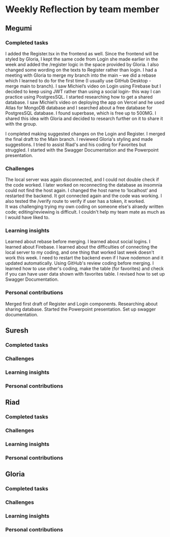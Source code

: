 # Weekly Reflection by team member

## Megumi

### Completed tasks
I added the Register.tsx in the frontend as well.
Since the frontend will be styled by Gloria, I kept the same code from Login she made earlier in the week and added the /register logic in the space provided by Gloria. I also changed some wording on the texts to Register rather than login.
I had a meeting with Gloria to merge my branch into the main – we did a rebase which I learned to do for the first time (I usually use GitHub Desktop - merge main to branch). I saw Michiel’s video on Login using Firebase but I decided to keep using JWT rather than using a social login- this way I can practice using PostgresSQL. 
I started researching how to get a shared database. I saw Michiel’s video on deploying the app on Vercel and he used Atlas for MongoDB database and I searched about a free database for PostgresSQL database. I found superbase, which is free up to 500MG. I shared this idea with Gloria and decided to research further on it to share it with the group. 

I completed making suggested changes on the Login and Register. I merged the final draft to the Main branch. I reviewed Gloria's styling and made suggestions. I tried to assist Riad's and his coding for Favorites but struggled. I started with the Swagger Documentation and the Powerpoint presentation. 
### Challenges
The local server was again disconnected, and I could not double check if the code worked. I later worked on reconnecting the database as insomnia could not find the host again. I changed the host name to ‘localhost’ and restarted the backend. It got connected again and the code was working. I also tested the /verify route to verify if user has a token, it worked.  
It was challenging trying my own coding on someone else's alraedy written code; editing/reviewing is difficult. I couldn't help my team mate as much as I would have liked to. 
### Learning insights
Learned about rebase before merging. 
I learned about social logins. 
I learned about Firebase. 
I learned about the difficulties of connecting the local server to my coding, and one thing that worked last week doesn't work this week. I need to restart the backend even if I have nodemon and it updated automatically. 
Using GitHub's review coding before merging. I learned how to use other's coding, make the table (for favorites) and check if you can have user data shown with favorites table. 
I revised how to set up Swagger Documentation. 
### Personal contributions
Merged first draft of Register and Login components.
Researching about sharing database. 
Started the Powerpoint presentation.
Set up swagger documentation. 
## Suresh

### Completed tasks

### Challenges

### Learning insights

### Personal contributions

## Riad

### Completed tasks

### Challenges

### Learning insights

### Personal contributions

## Gloria

### Completed tasks

### Challenges

### Learning insights

### Personal contributions

